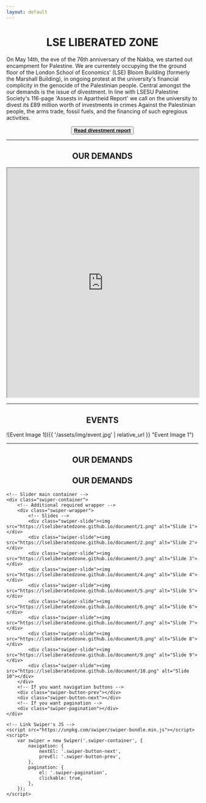 ```yaml
---
layout: default
---
```


<h1 style="text-align: center;">LSE LIBERATED ZONE</h1>

On May 14th, the eve of the 76th anniversary of the Nakba, we started out encampment for Palestine. We are currentely occupying the the ground floor of the London School of Economics' (LSE) Bloom Building (formerly the Marshall Building), in ongoing protest at the university's financial complicity in the genocide of the Palestinian people. Central amongst the our demands is the issue of divestment. In line with LSESU Palestine Society's 116-page 'Assests in Apartheid Report' we call on the university to divest its £89 million worth of investments in crimes Against the Palestinian people, the arms trade, fossil fuels, and the financing of such egregious activities.

<button style="display: block; margin: 0 auto;"><a href="https://lsepalestine.github.io/documents/LSESUPALESTINE-Assets-in-Apartheid-2024-Web.pdf" target="_blank"><strong style="color: black;">Read divestment report</strong></a></button>

---

<h2 style="text-align: center;">OUR DEMANDS</h2>

<iframe src="https://lseliberatedzone.github.io/document/demands.pdf" width="100%" height="600px">
This browser does not support PDFs. Please download the PDF to view it: 
<a href="https://lseliberatedzone.github.io/document/demands.pdf">Download PDF</a>.
</iframe>

---

<h2 style="text-align: center;">EVENTS</h2>

![Event Image 1]({{ '/assets/img/event.jpg' | relative_url }} "Event Image 1")

---
<h2 style="text-align: center;">OUR DEMANDS</h2>

<!DOCTYPE html>
<html lang="en">
<head>
    <meta charset="UTF-8">
    <meta name="viewport" content="width=device-width, initial-scale=1.0">
    <title>Photo Slider</title>
    <!-- Link Swiper's CSS -->
    <link rel="stylesheet" href="https://unpkg.com/swiper/swiper-bundle.min.css">
    <style>
        .swiper-container {
            width: 100%;
            height: 600px;
        }
        .swiper-slide img {
            width: 100%;
            height: 100%;
            object-fit: cover;
        }
    </style>
</head>
<body>
    <h2 style="text-align: center;">OUR DEMANDS</h2>

    <!-- Slider main container -->
    <div class="swiper-container">
        <!-- Additional required wrapper -->
        <div class="swiper-wrapper">
            <!-- Slides -->
            <div class="swiper-slide"><img src="https://lseliberatedzone.github.io/document/1.png" alt="Slide 1"></div>
            <div class="swiper-slide"><img src="https://lseliberatedzone.github.io/document/2.png" alt="Slide 2"></div>
            <div class="swiper-slide"><img src="https://lseliberatedzone.github.io/document/3.png" alt="Slide 3"></div>
            <div class="swiper-slide"><img src="https://lseliberatedzone.github.io/document/4.png" alt="Slide 4"></div>
            <div class="swiper-slide"><img src="https://lseliberatedzone.github.io/document/5.png" alt="Slide 5"></div>
            <div class="swiper-slide"><img src="https://lseliberatedzone.github.io/document/6.png" alt="Slide 6"></div>
            <div class="swiper-slide"><img src="https://lseliberatedzone.github.io/document/7.png" alt="Slide 7"></div>
            <div class="swiper-slide"><img src="https://lseliberatedzone.github.io/document/8.png" alt="Slide 8"></div>
            <div class="swiper-slide"><img src="https://lseliberatedzone.github.io/document/9.png" alt="Slide 9"></div>
            <div class="swiper-slide"><img src="https://lseliberatedzone.github.io/document/10.png" alt="Slide 10"></div>
        </div>
        <!-- If you want navigation buttons -->
        <div class="swiper-button-prev"></div>
        <div class="swiper-button-next"></div>
        <!-- If you want pagination -->
        <div class="swiper-pagination"></div>
    </div>

    <!-- Link Swiper's JS -->
    <script src="https://unpkg.com/swiper/swiper-bundle.min.js"></script>
    <script>
        var swiper = new Swiper('.swiper-container', {
            navigation: {
                nextEl: '.swiper-button-next',
                prevEl: '.swiper-button-prev',
            },
            pagination: {
                el: '.swiper-pagination',
                clickable: true,
            },
        });
    </script>
</body>
</html>

